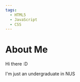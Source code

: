 ```yaml
---
tags:
  - HTML5
  - JavaScript
  - CSS
---
```


# About Me
Hi there :D

I'm just an undergraduate in NUS